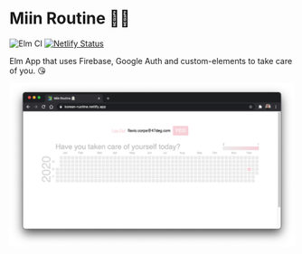 # Miin Routine 💅🏻

![Elm CI](https://github.com/kutyel/miin-routine/workflows/Elm%20CI/badge.svg)
[![Netlify Status](https://api.netlify.com/api/v1/badges/d68f3db3-69d9-4f8c-a436-281e18791c47/deploy-status)](https://app.netlify.com/sites/korean-routine/deploys)

Elm App that uses Firebase, Google Auth and custom-elements to take care of you. 😘

![app](preview.png)
